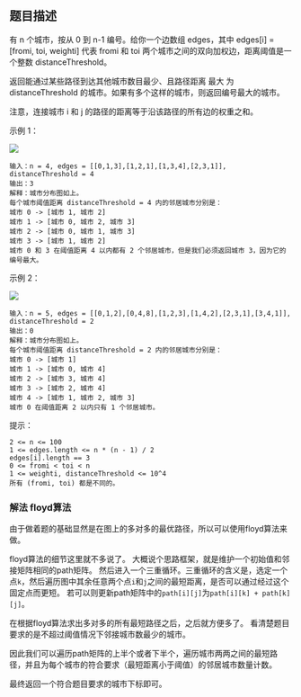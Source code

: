## 题目描述
有 n 个城市，按从 0 到 n-1 编号。给你一个边数组 edges，其中 edges[i] = [fromi, toi, weighti] 代表 fromi 和 toi 两个城市之间的双向加权边，距离阈值是一个整数 distanceThreshold。

返回能通过某些路径到达其他城市数目最少、且路径距离 最大 为 distanceThreshold 的城市。如果有多个这样的城市，则返回编号最大的城市。

注意，连接城市 i 和 j 的路径的距离等于沿该路径的所有边的权重之和。

示例 1：

![](https://assets.leetcode-cn.com/aliyun-lc-upload/uploads/2020/01/26/find_the_city_01.png)
```
输入：n = 4, edges = [[0,1,3],[1,2,1],[1,3,4],[2,3,1]], distanceThreshold = 4
输出：3
解释：城市分布图如上。
每个城市阈值距离 distanceThreshold = 4 内的邻居城市分别是：
城市 0 -> [城市 1, 城市 2] 
城市 1 -> [城市 0, 城市 2, 城市 3] 
城市 2 -> [城市 0, 城市 1, 城市 3] 
城市 3 -> [城市 1, 城市 2] 
城市 0 和 3 在阈值距离 4 以内都有 2 个邻居城市，但是我们必须返回城市 3，因为它的编号最大。
```
示例 2：

![](https://assets.leetcode-cn.com/aliyun-lc-upload/uploads/2020/01/26/find_the_city_02.png)
```
输入：n = 5, edges = [[0,1,2],[0,4,8],[1,2,3],[1,4,2],[2,3,1],[3,4,1]], distanceThreshold = 2
输出：0
解释：城市分布图如上。 
每个城市阈值距离 distanceThreshold = 2 内的邻居城市分别是：
城市 0 -> [城市 1] 
城市 1 -> [城市 0, 城市 4] 
城市 2 -> [城市 3, 城市 4] 
城市 3 -> [城市 2, 城市 4]
城市 4 -> [城市 1, 城市 2, 城市 3] 
城市 0 在阈值距离 2 以内只有 1 个邻居城市。
```

提示：
```
2 <= n <= 100
1 <= edges.length <= n * (n - 1) / 2
edges[i].length == 3
0 <= fromi < toi < n
1 <= weighti, distanceThreshold <= 10^4
所有 (fromi, toi) 都是不同的。
```

### 解法 floyd算法
由于做着题的基础显然是在图上的多对多的最优路径，所以可以使用floyd算法来做。

floyd算法的细节这里就不多说了。
大概说个思路框架，就是维护一个初始值和邻接矩阵相同的path矩阵。
然后进入一个三重循环。三重循环的含义是，选定一个点`k`，然后遍历图中其余任意两个点`i`和`j`之间的最短距离，是否可以通过经过这个固定点而更短。
若可以则更新path矩阵中的`path[i][j]`为`path[i][k] + path[k][j]`。

在根据floyd算法求出多对多的所有最短路径之后，之后就方便多了。
看清楚题目要求的是不超过阈值情况下邻接城市数最少的城市。

因此我们可以遍历path矩阵的上半个或者下半个，遍历城市两两之间的最短路径，并且为每个城市的符合要求（最短距离小于阈值）的邻居城市数量计数。

最终返回一个符合题目要求的城市下标即可。